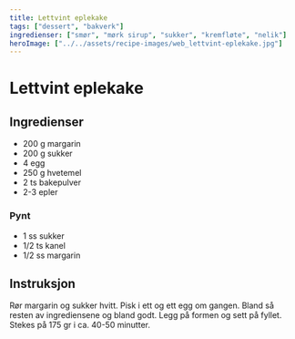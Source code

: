 ```yaml
---
title: Lettvint eplekake
tags: ["dessert", "bakverk"]
ingredienser: ["smør", "mørk sirup", "sukker", "kremfløte", "nelik"]
heroImage: ["../../assets/recipe-images/web_lettvint-eplekake.jpg"]
---
```


# Lettvint eplekake

## Ingredienser

- 200 g margarin
- 200 g sukker
- 4 egg
- 250 g hvetemel
- 2 ts bakepulver
- 2-3 epler

### Pynt

- 1 ss sukker
- 1/2 ts kanel
- 1/2 ss margarin

## Instruksjon

Rør margarin og sukker hvitt. Pisk i ett og ett egg om gangen. Bland så resten av ingrediensene og bland godt. Legg på formen og sett på fyllet. Stekes på 175 gr i ca. 40-50 minutter.
